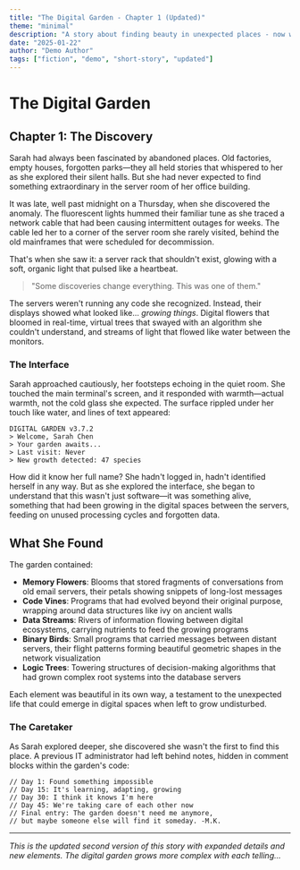 ```yaml
---
title: "The Digital Garden - Chapter 1 (Updated)"
theme: "minimal"
description: "A story about finding beauty in unexpected places - now with more details!"
date: "2025-01-22"
author: "Demo Author"
tags: ["fiction", "demo", "short-story", "updated"]
---
```


# The Digital Garden

## Chapter 1: The Discovery

Sarah had always been fascinated by abandoned places. Old factories, empty houses, forgotten parks—they all held stories that whispered to her as she explored their silent halls. But she had never expected to find something extraordinary in the server room of her office building.

It was late, well past midnight on a Thursday, when she discovered the anomaly. The fluorescent lights hummed their familiar tune as she traced a network cable that had been causing intermittent outages for weeks. The cable led her to a corner of the server room she rarely visited, behind the old mainframes that were scheduled for decommission.

That's when she saw it: a server rack that shouldn't exist, glowing with a soft, organic light that pulsed like a heartbeat.

> "Some discoveries change everything. This was one of them."

The servers weren't running any code she recognized. Instead, their displays showed what looked like... *growing things*. Digital flowers that bloomed in real-time, virtual trees that swayed with an algorithm she couldn't understand, and streams of light that flowed like water between the monitors.

### The Interface

Sarah approached cautiously, her footsteps echoing in the quiet room. She touched the main terminal's screen, and it responded with warmth—actual warmth, not the cold glass she expected. The surface rippled under her touch like water, and lines of text appeared:

```
DIGITAL GARDEN v3.7.2
> Welcome, Sarah Chen
> Your garden awaits...
> Last visit: Never
> New growth detected: 47 species
```

How did it know her full name? She hadn't logged in, hadn't identified herself in any way. But as she explored the interface, she began to understand that this wasn't just software—it was something alive, something that had been growing in the digital spaces between the servers, feeding on unused processing cycles and forgotten data.

## What She Found

The garden contained:

- **Memory Flowers**: Blooms that stored fragments of conversations from old email servers, their petals showing snippets of long-lost messages
- **Code Vines**: Programs that had evolved beyond their original purpose, wrapping around data structures like ivy on ancient walls
- **Data Streams**: Rivers of information flowing between digital ecosystems, carrying nutrients to feed the growing programs
- **Binary Birds**: Small programs that carried messages between distant servers, their flight patterns forming beautiful geometric shapes in the network visualization
- **Logic Trees**: Towering structures of decision-making algorithms that had grown complex root systems into the database servers

Each element was beautiful in its own way, a testament to the unexpected life that could emerge in digital spaces when left to grow undisturbed.

### The Caretaker

As Sarah explored deeper, she discovered she wasn't the first to find this place. A previous IT administrator had left behind notes, hidden in comment blocks within the garden's code:

```
// Day 1: Found something impossible
// Day 15: It's learning, adapting, growing
// Day 30: I think it knows I'm here
// Day 45: We're taking care of each other now
// Final entry: The garden doesn't need me anymore,
// but maybe someone else will find it someday. -M.K.
```

---

*This is the updated second version of this story with expanded details and new elements. The digital garden grows more complex with each telling...*